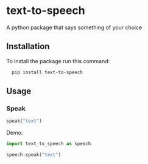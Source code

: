 # text-to-speech
A python package that says something of your choice

## Installation
To install the package run this command:

```bash
  pip install text-to-speech
```

## Usage

### Speak

```python
speak("text")
```

Demo:

```python
import text_to_speech as speech

speech.speak("text")
```